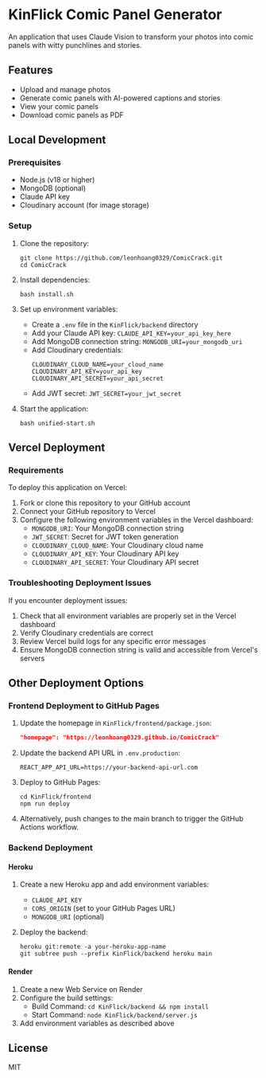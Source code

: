# KinFlick Comic Panel Generator

An application that uses Claude Vision to transform your photos into comic panels with witty punchlines and stories.

## Features

- Upload and manage photos
- Generate comic panels with AI-powered captions and stories
- View your comic panels
- Download comic panels as PDF

## Local Development

### Prerequisites

- Node.js (v18 or higher)
- MongoDB (optional)
- Claude API key
- Cloudinary account (for image storage)

### Setup

1. Clone the repository:
   ```
   git clone https://github.com/leonhoang0329/ComicCrack.git
   cd ComicCrack
   ```

2. Install dependencies:
   ```
   bash install.sh
   ```

3. Set up environment variables:
   - Create a `.env` file in the `KinFlick/backend` directory
   - Add your Claude API key: `CLAUDE_API_KEY=your_api_key_here`
   - Add MongoDB connection string: `MONGODB_URI=your_mongodb_uri`
   - Add Cloudinary credentials:
     ```
     CLOUDINARY_CLOUD_NAME=your_cloud_name
     CLOUDINARY_API_KEY=your_api_key
     CLOUDINARY_API_SECRET=your_api_secret
     ```
   - Add JWT secret: `JWT_SECRET=your_jwt_secret`

4. Start the application:
   ```
   bash unified-start.sh
   ```

## Vercel Deployment

### Requirements

To deploy this application on Vercel:

1. Fork or clone this repository to your GitHub account
2. Connect your GitHub repository to Vercel
3. Configure the following environment variables in the Vercel dashboard:
   - `MONGODB_URI`: Your MongoDB connection string
   - `JWT_SECRET`: Secret for JWT token generation
   - `CLOUDINARY_CLOUD_NAME`: Your Cloudinary cloud name
   - `CLOUDINARY_API_KEY`: Your Cloudinary API key
   - `CLOUDINARY_API_SECRET`: Your Cloudinary API secret

### Troubleshooting Deployment Issues

If you encounter deployment issues:

1. Check that all environment variables are properly set in the Vercel dashboard
2. Verify Cloudinary credentials are correct
3. Review Vercel build logs for any specific error messages
4. Ensure MongoDB connection string is valid and accessible from Vercel's servers

## Other Deployment Options

### Frontend Deployment to GitHub Pages

1. Update the homepage in `KinFlick/frontend/package.json`:
   ```json
   "homepage": "https://leonhoang0329.github.io/ComicCrack"
   ```

2. Update the backend API URL in `.env.production`:
   ```
   REACT_APP_API_URL=https://your-backend-api-url.com
   ```

3. Deploy to GitHub Pages:
   ```
   cd KinFlick/frontend
   npm run deploy
   ```

4. Alternatively, push changes to the main branch to trigger the GitHub Actions workflow.

### Backend Deployment

#### Heroku

1. Create a new Heroku app and add environment variables:
   - `CLAUDE_API_KEY`
   - `CORS_ORIGIN` (set to your GitHub Pages URL)
   - `MONGODB_URI` (optional)

2. Deploy the backend:
   ```
   heroku git:remote -a your-heroku-app-name
   git subtree push --prefix KinFlick/backend heroku main
   ```

#### Render

1. Create a new Web Service on Render
2. Configure the build settings:
   - Build Command: `cd KinFlick/backend && npm install`
   - Start Command: `node KinFlick/backend/server.js`
3. Add environment variables as described above

## License

MIT